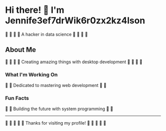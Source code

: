 # Hi there! 👋 I'm Jennife3ef7drWik6r0zx2kz4lson

🎾 🎯 🎳 🚴 A hacker in data science 🎾 🎯 🎳 🚴

## About Me
🎣 🎾 🥋 🚣 Creating amazing things with desktop development 🎣 🎾 🥋 🚣

### What I'm Working On
🏏 🎰 Dedicated to mastering web development 🏏 🎰

### Fun Facts
🎣 🥊 Building the future with system programming 🎣 🥊

---
🏑 🏹 🚣 🎱 🏓 Thanks for visiting my profile! 🚣 🎣 🎱 🎹 🎷

